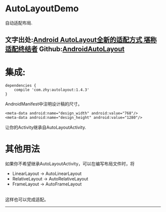 # AutoLayoutDemo
自动适配布局.

文字出处:[Android AutoLayout全新的适配方式 堪称适配终结者][1]
Github:[AndroidAutoLayout][2]
---------
# 集成:
```
dependencies {
    compile 'com.zhy:autolayout:1.4.3'
}
```
AndroidManifest中注明设计稿的尺寸。
```
<meta-data android:name="design_width" android:value="768"/>
<meta-data android:name="design_height" android:value="1280"/>
```
让你的Activity继承自AutoLayoutActivity.

# 其他用法
如果你不希望继承AutoLayoutActivity，可以在编写布局文件时，将
 - LinearLayout -> AutoLinearLayout
 - RelativeLayout -> AutoRelativeLayout
 - FrameLayout -> AutoFrameLayout <br>
<br>
这样也可以完成适配。


---------
[1]:http://blog.csdn.net/lmj623565791/article/details/49990941
[2]:https://github.com/hongyangAndroid/AndroidAutoLayout